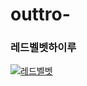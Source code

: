 # outtro-

### 레드벨벳하이루

[![레드벨벳](http://image.auction.co.kr/itemimage/fd/b6/13/fdb613943.jpg)](https://youtu.be/QslJYDX3o8s)
